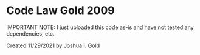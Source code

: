 # Code Law Gold 2009

IMPORTANT NOTE: I just uploaded this code as-is and have not tested any dependencies, etc. 

Created 11/29/2021 by Joshua I. Gold
